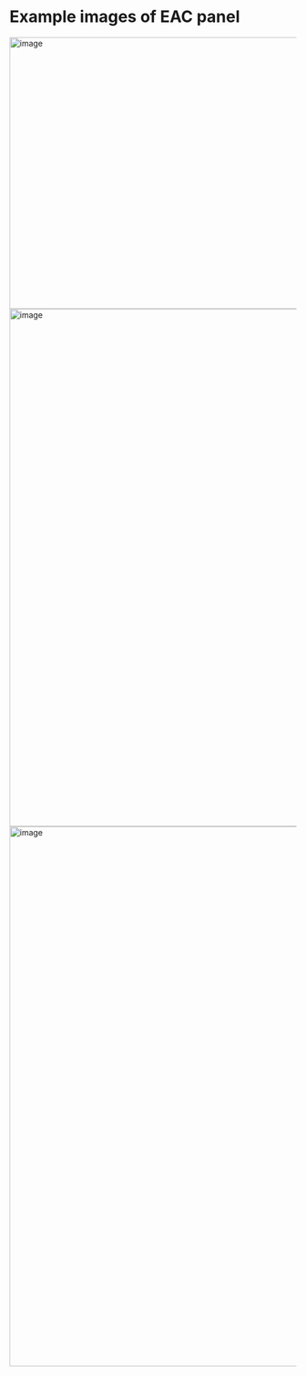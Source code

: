 <H1>Example images of EAC panel</H1>

<img width="950" height="476" alt="image" src="https://github.com/user-attachments/assets/c42a9ca3-9148-4194-93cc-96614b83f398" />


<img width="1899" height="907" alt="image" src="https://github.com/user-attachments/assets/339581fb-0512-4b29-9b14-4dc0ce039756" />



<img width="1909" height="946" alt="image" src="https://github.com/user-attachments/assets/184aeaf3-e2ba-4f48-9492-6cc9f534e160" />
